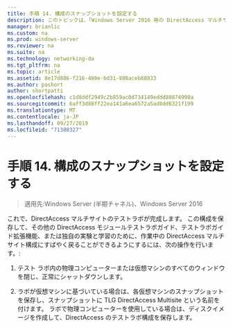 ```yaml
---
title: 手順 14. 構成のスナップショットを設定する
description: このトピックは、「Windows Server 2016 用の DirectAccess マルチサイト展開のテストラボガイド」の一部です。
manager: brianlic
ms.custom: na
ms.prod: windows-server
ms.reviewer: na
ms.suite: na
ms.technology: networking-da
ms.tgt_pltfrm: na
ms.topic: article
ms.assetid: 8e17d886-f216-400e-bd31-808aceb88033
ms.author: pashort
author: shortpatti
ms.openlocfilehash: c1d8ddf2949c2b859ac0d734149eddd88874998a
ms.sourcegitcommit: 6aff3d88ff22ea141a6ea6572a5ad8dd6321f199
ms.translationtype: MT
ms.contentlocale: ja-JP
ms.lasthandoff: 09/27/2019
ms.locfileid: "71388327"
---
```

# <a name="step-14-snapshot-the-configuration"></a>手順 14. 構成のスナップショットを設定する

>適用先:Windows Server (半期チャネル)、Windows Server 2016

これで、DirectAccess マルチサイトのテストラボが完成します。 この構成を保存して、その他の DirectAccess モジュールテストラボガイド、テストラボガイド拡張機能、または独自の実験と学習のために、作業中の DirectAccess マルチサイト構成にすばやく戻ることができるようにするには、次の操作を行います。:  
  
1.  テスト ラボ内の物理コンピューターまたは仮想マシンのすべてのウィンドウを閉じ、正常にシャットダウンします。  
  
2.  ラボが仮想マシンに基づいている場合は、各仮想マシンのスナップショットを保存し、スナップショットに TLG DirectAccess Multisite という名前を付けます。 ラボで物理コンピューターを使用している場合は、ディスクイメージを作成して、DirectAccess のテストラボ構成を保存します。  
  


